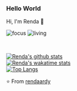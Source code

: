 ### Hello World
Hi, I'm Renda 👋

![focus](https://img.shields.io/badge/focus-frontend-brightgreen)
![living](https://img.shields.io/badge/living-samarinda%2C%20indonesia-3c9)

<br />

[![Renda's github stats](https://github-readme-stats.vercel.app/api?username=rendaardy&show_icons=true&theme=dark)](https://github.com/rendaardy)
<br />
[![Renda's wakatime stats](https://github-readme-stats.vercel.app/api/wakatime?username=rendaardy&show_icons=true&theme=dark)](https://github.com/anuraghazra/github-readme-stats)
<br />
[![Top Langs](https://github-readme-stats.vercel.app/api/top-langs/?username=rendaardy&layout=compact&show_icons=true&theme=dark)](https://github.com/anuraghazra/github-readme-stats)



⭐️ From [rendaardy](https://github.com/rendaardy)
